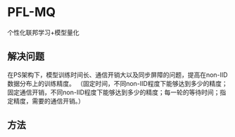 # PFL-MQ

个性化联邦学习+模型量化

## 解决问题

在PS架构下，模型训练时间长、通信开销大以及同步屏障的问题，提高在non-IID数据分布上的训练精度。 （固定时间，不同non-IID程度下能够达到多少的精度；固定通信开销，不同non-IID程度下能够达到多少的精度；每一轮的等待时间；指定精度，需要的通信开销。）

## 方法

